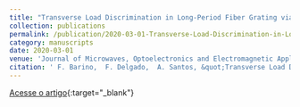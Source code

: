 ```yaml
---
title: "Transverse Load Discrimination in Long-Period Fiber Grating via Artificial Neural Network"
collection: publications
permalink: /publication/2020-03-01-Transverse-Load-Discrimination-in-Long-Period-Fiber-Grating-via-Artificial-Neural-Network
category: manuscripts
date: 2020-03-01
venue: 'Journal of Microwaves, Optoelectronics and Electromagnetic Applications'
citation: ' F. Barino,  F. Delgado,  A. Santos, &quot;Transverse Load Discrimination in Long-Period Fiber Grating via Artificial Neural Network.&quot; Journal of Microwaves, Optoelectronics and Electromagnetic Applications, 2020.'
---
```

[Acesse o artigo](https://doi.org/10.1590/2179-10742020v19i11809){:target="_blank"}

